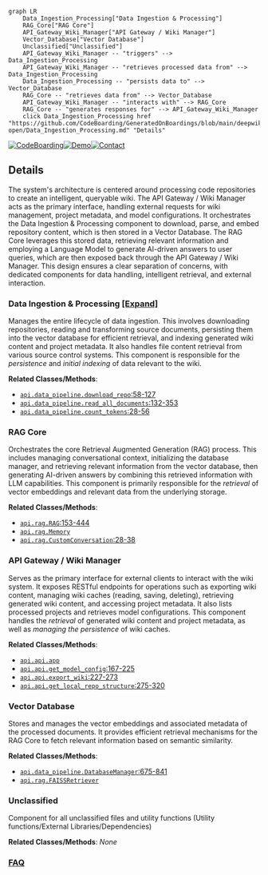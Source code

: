 ```mermaid
graph LR
    Data_Ingestion_Processing["Data Ingestion & Processing"]
    RAG_Core["RAG Core"]
    API_Gateway_Wiki_Manager["API Gateway / Wiki Manager"]
    Vector_Database["Vector Database"]
    Unclassified["Unclassified"]
    API_Gateway_Wiki_Manager -- "triggers" --> Data_Ingestion_Processing
    API_Gateway_Wiki_Manager -- "retrieves processed data from" --> Data_Ingestion_Processing
    Data_Ingestion_Processing -- "persists data to" --> Vector_Database
    RAG_Core -- "retrieves data from" --> Vector_Database
    API_Gateway_Wiki_Manager -- "interacts with" --> RAG_Core
    RAG_Core -- "generates responses for" --> API_Gateway_Wiki_Manager
    click Data_Ingestion_Processing href "https://github.com/CodeBoarding/GeneratedOnBoardings/blob/main/deepwiki-open/Data_Ingestion_Processing.md" "Details"
```

[![CodeBoarding](https://img.shields.io/badge/Generated%20by-CodeBoarding-9cf?style=flat-square)](https://github.com/CodeBoarding/CodeBoarding)[![Demo](https://img.shields.io/badge/Try%20our-Demo-blue?style=flat-square)](https://www.codeboarding.org/diagrams)[![Contact](https://img.shields.io/badge/Contact%20us%20-%20contact@codeboarding.org-lightgrey?style=flat-square)](mailto:contact@codeboarding.org)

## Details

The system's architecture is centered around processing code repositories to create an intelligent, queryable wiki. The API Gateway / Wiki Manager acts as the primary interface, handling external requests for wiki management, project metadata, and model configurations. It orchestrates the Data Ingestion & Processing component to download, parse, and embed repository content, which is then stored in a Vector Database. The RAG Core leverages this stored data, retrieving relevant information and employing a Language Model to generate AI-driven answers to user queries, which are then exposed back through the API Gateway / Wiki Manager. This design ensures a clear separation of concerns, with dedicated components for data handling, intelligent retrieval, and external interaction.

### Data Ingestion & Processing [[Expand]](./Data_Ingestion_Processing.md)
Manages the entire lifecycle of data ingestion. This involves downloading repositories, reading and transforming source documents, persisting them into the vector database for efficient retrieval, and indexing generated wiki content and project metadata. It also handles file content retrieval from various source control systems. This component is responsible for the *persistence* and *initial indexing* of data relevant to the wiki.


**Related Classes/Methods**:

- <a href="https://github.com/AsyncFuncAI/deepwiki-open/blob/mainapi/data_pipeline.py#L58-L127" target="_blank" rel="noopener noreferrer">`api.data_pipeline.download_repo`:58-127</a>
- <a href="https://github.com/AsyncFuncAI/deepwiki-open/blob/mainapi/data_pipeline.py#L132-L353" target="_blank" rel="noopener noreferrer">`api.data_pipeline.read_all_documents`:132-353</a>
- <a href="https://github.com/AsyncFuncAI/deepwiki-open/blob/mainapi/data_pipeline.py#L28-L56" target="_blank" rel="noopener noreferrer">`api.data_pipeline.count_tokens`:28-56</a>


### RAG Core
Orchestrates the core Retrieval Augmented Generation (RAG) process. This includes managing conversational context, initializing the database manager, and retrieving relevant information from the vector database, then generating AI-driven answers by combining this retrieved information with LLM capabilities. This component is primarily responsible for the *retrieval* of vector embeddings and relevant data from the underlying storage.


**Related Classes/Methods**:

- <a href="https://github.com/AsyncFuncAI/deepwiki-open/blob/mainapi/rag.py#L153-L444" target="_blank" rel="noopener noreferrer">`api.rag.RAG`:153-444</a>
- <a href="https://github.com/AsyncFuncAI/deepwiki-open/blob/mainapi/rag.py" target="_blank" rel="noopener noreferrer">`api.rag.Memory`</a>
- <a href="https://github.com/AsyncFuncAI/deepwiki-open/blob/mainapi/rag.py#L28-L38" target="_blank" rel="noopener noreferrer">`api.rag.CustomConversation`:28-38</a>


### API Gateway / Wiki Manager
Serves as the primary interface for external clients to interact with the wiki system. It exposes RESTful endpoints for operations such as exporting wiki content, managing wiki caches (reading, saving, deleting), retrieving generated wiki content, and accessing project metadata. It also lists processed projects and retrieves model configurations. This component handles the *retrieval* of generated wiki content and project metadata, as well as *managing the persistence* of wiki caches.


**Related Classes/Methods**:

- <a href="https://github.com/AsyncFuncAI/deepwiki-open/blob/mainapi/api.py" target="_blank" rel="noopener noreferrer">`api.api.app`</a>
- <a href="https://github.com/AsyncFuncAI/deepwiki-open/blob/mainapi/api.py#L167-L225" target="_blank" rel="noopener noreferrer">`api.api.get_model_config`:167-225</a>
- <a href="https://github.com/AsyncFuncAI/deepwiki-open/blob/mainapi/api.py#L227-L273" target="_blank" rel="noopener noreferrer">`api.api.export_wiki`:227-273</a>
- <a href="https://github.com/AsyncFuncAI/deepwiki-open/blob/mainapi/api.py#L275-L320" target="_blank" rel="noopener noreferrer">`api.api.get_local_repo_structure`:275-320</a>


### Vector Database
Stores and manages the vector embeddings and associated metadata of the processed documents. It provides efficient retrieval mechanisms for the RAG Core to fetch relevant information based on semantic similarity.


**Related Classes/Methods**:

- <a href="https://github.com/AsyncFuncAI/deepwiki-open/blob/mainapi/data_pipeline.py#L675-L841" target="_blank" rel="noopener noreferrer">`api.data_pipeline.DatabaseManager`:675-841</a>
- <a href="https://github.com/AsyncFuncAI/deepwiki-open/blob/mainapi/rag.py" target="_blank" rel="noopener noreferrer">`api.rag.FAISSRetriever`</a>


### Unclassified
Component for all unclassified files and utility functions (Utility functions/External Libraries/Dependencies)


**Related Classes/Methods**: _None_



### [FAQ](https://github.com/CodeBoarding/GeneratedOnBoardings/tree/main?tab=readme-ov-file#faq)
